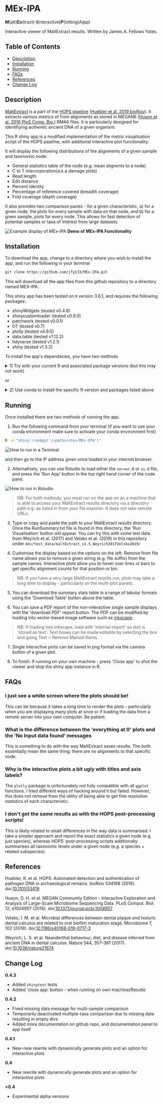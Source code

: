 # MEx-IPA

**M**(alt)**Ex**(tract)-**I**(nteractive)**P**(lotting)A(pp)

Interactive viewer of MaltExtract results. Written by James A. Fellows Yates.

## Table of Contents  
 * [Description](#description)  
 * [Installation](#installation)
 * [Running](#running)
 * [FAQs](#faqs)
 * [References](#references)
 * [Change Log](#change-log)

## Description
[MaltExtract](https://github.com/rhuebler/MaltExtract) is a part of the [HOPS pipeline](https://github.com/rhuebler/HOPS) ([Huebler et al. 2019 bioRxiv](https://doi.org/10.1101/534198)).
It extracts various metrics of from alignments as stored
in MEGAN6 ([Huson et al. 2016 PloS Comp. Bio.](https://doi.org/10.1371/journal.pcbi.1004957)) RMA6 files.
It is particularly designed for identifiying authentic ancient DNA of 
a given organism.

This R shiny app is a modified implementation of the metric visualisation 
script of the HOPS pipeline, with additional interactive plot functionality.

It will display the following distributions of the alignments of a given sample
and taxonomic node:
  * General statistics table of the node (e.g. mean alignents to a node)
  * C to T miscorporation(a.k.a damage plots)
  * Read length
  * Edit distance
  * Percent identity
  * Percentage of reference covered (breadth coverage)
  * Fold coverage (depth coverage)

It also provides two comparison panes - for a given characteristic, a) for a
given node, the plots for every sample with data on that node, and b) for a 
given sample, plots for every node. This allows for fast detection of potential
samples or taxa of interest from large datasets.  

![Example display of MEx-IPA](assets/images/01-MExIPA_example.gif)
**Demo of MEx-IPA Functionality**

## Installation

To download the app, change to a directory where you wish to install the 
app, and run the following in your terminal

```bash
git clone https://github.com/jfy133/MEx-IPA.git
```

This will download all the app files from this github repository to a
directory named MEX-IPA.

This shiny app has been tested on `R` version 3.6.1, and requires the following 
packages:

 * shinyWidgets (tested v0.4.8)
 * shinycustomloader (tested v0.9.0)
 * patchwork (tested v0.0.1)
 * DT (tested v0.7)
 * plotly (tested v4.9.0)
 * data.table (tested v1.12.2)
 * tidyverse (tested v1.2.1)
 * shiny (tested v1.3.2)

To install the app's dependecies, you have two methods

<details><summary>1) Try with your current R and associated package versions (but this may not work)
</summary>

### Local Installation

Load your local version of R in your terminal

Install versions of packages associated with your version of R:

```r
install.packages(c("shiny", "tidyverse", "data.table", "plotly", "DT", 
  "patchwork", "shinycustomloader", "shinyWidgets"))
```

</details>

or


<details><summary>2) Use conda to install the specific R version and packages listed above</summary>
Changed into the cloned MEx-IPA Directory

## Conda Environment Installation

```bash
cd MEx-IPA
```

Create a conda environment, and follow instructions as displayed in your 
terminal.

```bash
conda env create -f environment.yaml
```

Activate the newly created environment

```bash
conda activate MEx-IPA
```

Check you've loaded the correct version of R (it should say 3.6.1)

```bash
which R
```

Now load R 

```bash
R
```

Now we need to make sure you install the missing MEx-IPA to the conda 
environment's Rlibs path and not computers default ones. This is an issue with 
the R versions in conda and will be fixed soon.

```r
.libPaths(.libPaths()[grep("envs/MEx-IPA/lib/R/library", .libPaths())])
```

Now we can install the packages not in the conda channels.

```r
devtools::install_github("thomasp85/patchwork")
install.packages("shinycustomloader")
```

Once installed, you can exit R, pressing `n` when it asks to save your 
workspace.

```r
quit()
```

To finish, deactivate the conda environment with

```bash
conda deactivate
```
</details>

## Running

Once installed there are two methods of running the app. 

1) Run the following command from your terminal (if you want to use your conda
environment make sure to activate your conda environment first)

```bash
R -e "shiny::runApp('/<path>/<to>/MEx-IPA')"
```

![How to run in a Terminal](assets/images/02-terminal_instructions.png)

and then go to the IP address given once loaded in your internet browser.

2) Alternatively, you can use Rstudio to load either the `server.R` or `ui.R` 
file, and press the 'Run App' button in the top right hand corner of the 
code pane.

![How to run in Rstudio](assets/images/03-rstudio_instructions.png)

> NB: For both methods, you must run on the app on an a machine that is able to 
> access your MaltExtract results directory via a directory path e.g. as listed 
> in from your file explorer. It does not take remote URLs.

3) Type or copy and paste the path to your MaltExtract results directory. Once
the RunSummary.txt file is found in this directory, the 'Run Visualisation' 
button will appear. You can try this with some test data from Weyrich et al. 
(2017) and Velsko et al. (2019) in this repository under 
`dev/test_data/maltExtract_v1.5_Weyrich2017Velsko2019/` 

4) Customise the display based on the options on the left. Remove from
file name allows you to remove a given string (e.g. file suffix) from the
sample names. Interactive plots allow you to hover over lines or bars to get
specific alignment counts for that position or bin.

> NB: If you have a very large MaltExtract results run, plots may take a 
> long time to display - particularly on the multi-plot panels.

5) You can download the summary stats table in a range of tabular formats 
using the 'Download Table' button above the table.

6) You can save a PDF report of the non-interactive single sample displays with 
the 'download PDF' report button. The PDF can be modified by loading into 
vector-based image software such as [inkscape](https://inkscape.org/). 

> NB: If loading into inkscape, load with 'internal import' so text is 'stored
> as text'. Text boxes can be made editable by selecting the box and going 
> Text > Remove Manual Kerns

7) Single interactive plots can be saved in png format via the camera button
of a given plot.

8) To finish: if running on your own machine - press 'Close app' to shut the 
viewer and stop the shiny app instance in R.

## FAQs

### I just see a white screen where the plots should be!

This can be because it takes a long time to render the plots - particularly
when you are displaying many plots at once or if loading the data
from a remote server into your own computer. Be patient.

### What is the difference between the 'everything at 0' plots and the 'No Input data found' messages

This is something to do with the way MaltExtract saves results. The both 
essentially mean the same thing: there are no alignments to that specific node.

### Why is the interactive plots a bit ugly with titles and axis labels?
The `plotly` package is unfortunately not fully compatible with all `ggplot` 
functions. I tried different ways of hacking around it but failed. However,
this does not remove from the utility of being able to get fine resolution
statistics of each characteristic.

### I don't get the same results as with the HOPS post-processing scripts!

This is likely related to small differences in the way data is summarised. I take a simpler approach and report the exact statistics a given node (e.g. just species), whereas HOPS' post-processing scripts additionally summarises all taxonomic levels under a given node (e.g. a species + related subspecies).

## References

Huebler, R. et al. HOPS: Automated detection and authentication of pathogen DNA in archaeological remains. bioRxiv 534198 (2019). doi:[10.1101/53419](http://dx.doi.org/10.1101/534198)

Huson, D. H. et al. MEGAN Community Edition - Interactive Exploration and Analysis of Large-Scale Microbiome Sequencing Data. PLoS Comput. Biol. 12, e1004957 (2016). doi:[10.1371/journal.pcbi.1004957](http://dx.doi.org/10.1371/journal.pcbi.1004957)

Velsko, I. M. et al. Microbial differences between dental plaque and historic dental calculus are related to oral biofilm maturation stage. Microbiome 7, 102 (2019). doi:[10.1186/s40168-019-0717-3](http://dx.doi.org/10.1186/s40168-019-0717-3)

Weyrich, L. S. et al. Neanderthal behaviour, diet, and disease inferred from ancient DNA in dental calculus. Nature 544, 357–361 (2017). doi:[10.1038/nature21674](http://dx.doi.org/10.1038/nature21674)

## Change Log
**0.4.3**
  * Added `shinytest` tests
  * Added 'close app' button - when running on own machine/Rstudio

**0.4.2**
  * Fixed missing data message for multi-sample comparison
  * Temporarily deactivated multiple-taxa comparison due to missing data resulting in empty divs
  * Added more documentation on github repo, and documentation panel to app itself

**0.4.1**
  * New-new rewrite with dynamically generate plots and an option for interactive plots

**0.4**
  * New rewrite with dynamically generate plots and an option for interactive plots

**<0.4** 
  * Experimental alpha versions
